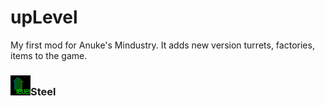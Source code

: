 # upLevel
My first mod for Anuke's Mindustry. It adds new version turrets, factories, items to the game.
### ![Steel](https://github.com/pavel-8516/upLevel/blob/main/icon.png)Steel
